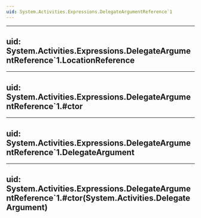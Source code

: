 ```yaml
---
uid: System.Activities.Expressions.DelegateArgumentReference`1
---
```


---
uid: System.Activities.Expressions.DelegateArgumentReference`1.LocationReference
---

---
uid: System.Activities.Expressions.DelegateArgumentReference`1.#ctor
---

---
uid: System.Activities.Expressions.DelegateArgumentReference`1.DelegateArgument
---

---
uid: System.Activities.Expressions.DelegateArgumentReference`1.#ctor(System.Activities.DelegateArgument)
---
